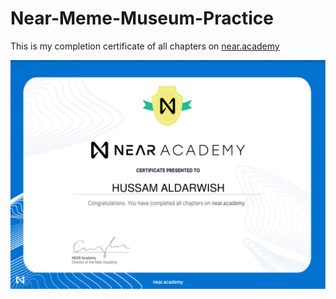 # Near-Meme-Museum-Practice

This is my completion certificate of all chapters on [near.academy](https://near.academy/certificate/hussamaldarwish)

[![certificate](a4.png)](https://near.academy/certificate/hussamaldarwish)
